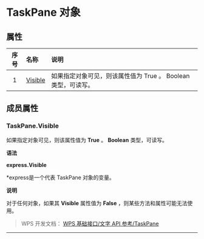 # TaskPane 对象

## 属性

| 序号 | 名称                         | 说明                                                          |
|:----:|:-----------------------------|:--------------------------------------------------------------|
|  1   | [Visible](#TaskPane.Visible) | 如果指定对象可见，则该属性值为 True 。 Boolean 类型，可读写。 |

## 成员属性

### TaskPane.Visible

如果指定对象可见，则该属性值为 **True** 。 **Boolean** 类型，可读写。

**语法**

**express.Visible**

\*express是一个代表 TaskPane 对象的变量。

**说明**

对于任何对象，如果其 **Visible** 属性值为 **False** ，则某些方法和属性可能无法使用。

> WPS 开发文档： [WPS 基础接口/文字 API 参考/TaskPane](https://qn.cache.wpscdn.cn/encs/doc/office_v19/index.htm)

------------------------------------------------------------------------

